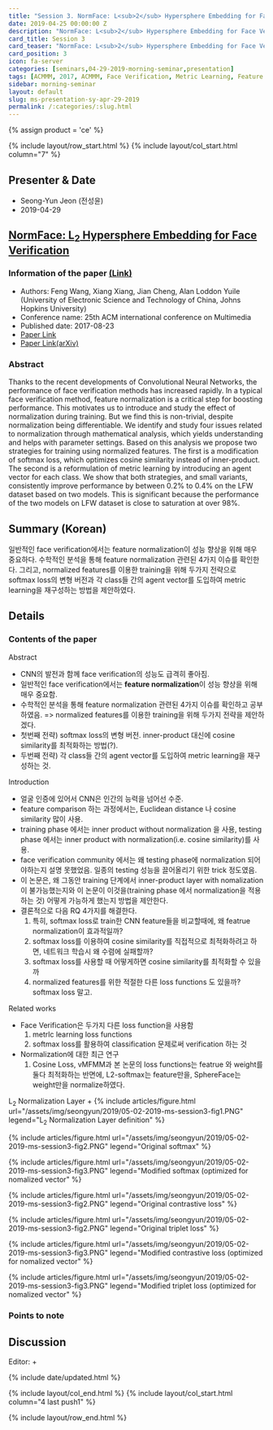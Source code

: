 ```yaml
---
title: "Session 3. NormFace: L<sub>2</sub> Hypersphere Embedding for Face Verification"
date: 2019-04-25 00:00:00 Z
description: "NormFace: L<sub>2</sub> Hypersphere Embedding for Face Verification"
card_title: Session 3
card_teaser: "NormFace: L<sub>2</sub> Hypersphere Embedding for Face Verification"
card_position: 3
icon: fa-server
categories: [seminars,04-29-2019-morning-seminar,presentation]
tags: [ACMMM, 2017, ACMMM, Face Verification, Metric Learning, Feature Normalization]
sidebar: morning-seminar
layout: default
slug: ms-presentation-sy-apr-29-2019
permalink: /:categories/:slug.html
---
```


{% assign product = 'ce' %}

{% include layout/row_start.html %}
{% include layout/col_start.html column="7" %}

## Presenter & Date
+ Seong-Yun Jeon (전성윤)
+ 2019-04-29

## [NormFace: L<sub>2</sub> Hypersphere Embedding for Face Verification](https://inhaucs.github.io/seminars/04-29-2019-morning-seminar/presentation/ms-presentation-sy-apr-29-2019.html)

### Information of the paper [(Link)](https://dl.acm.org/citation.cfm?id=3123266.3123359)
+ Authors: Feng Wang, Xiang Xiang, Jian Cheng, Alan Loddon Yuile (University of Electronic Science and Technology of China, Johns Hopkins University)
+ Conference name: 25th ACM international conference on Multimedia
+ Published date: 2017-08-23
+ [Paper Link](https://dl.acm.org/citation.cfm?id=3123266.3123359)
+ [Paper Link(arXiv)](https://arxiv.org/pdf/1704.06369.pdf)


### Abstract
Thanks to the recent developments of Convolutional Neural Networks, the performance of face verification methods has increased rapidly. In a typical face verification method, feature normalization is a critical step for boosting performance. This motivates us to introduce and study the effect of normalization during training. But we find this is non-trivial, despite normalization being differentiable. We identify and study four issues related to normalization through mathematical analysis, which yields understanding and helps with parameter settings. Based on this analysis we propose two strategies for training using normalized features. The first is a modification of softmax loss, which optimizes cosine similarity instead of inner-product. The second is a reformulation of metric learning by introducing an agent vector for each class. We show that both strategies, and small variants, consistently improve performance by between 0.2% to 0.4% on the LFW dataset based on two models. This is significant because the performance of the two models on LFW dataset is close to saturation at over 98%.

## Summary (Korean)
일반적인 face verification에서는 feature normalization이 성능 향상을 위해 매우 중요하다. 수학적인 분석을 통해 feature normalization 관련된 4가지 이슈를 확인한다. 그리고, normalized features를 이용한 training을 위해 두가지 전략으로 softmax loss의 변형 버전과 각 class들 간의 agent vector를 도입하여 metric learning을 재구성하는 방법을 제안하였다. 

## Details


### Contents of the paper
Abstract
+ CNN의 발전과 함께 face verification의 성능도 급격히 좋아짐.
+ 일반적인 face verification에서는 **feature normalization**이 성능 향상을 위해 매우 중요함.
+ 수학적인 분석을 통해 feature normalization 관련된 4가지 이슈를 확인하고 공부하였음. => normalized features를 이용한 training을 위해 두가지 전략을 제안하겠다.
+ 첫번째 전략) softmax loss의 변형 버전. inner-product 대신에 cosine similarity를 최적화하는 방법(?).
+ 두번째 전략) 각 class들 간의 agent vector를 도입하여 metric learning을 재구성하는 것.

Introduction
+ 얼굴 인증에 있어서 CNN은 인간의 능력을 넘어선 수준.
+ feature comparison 하는 과정에서는, Euclidean distance 나 cosine similarity 많이 사용.
+ training phase 에서는 inner product without normalization 을 사용, testing phase 에서는 inner product with normalization(i.e. cosine similarity)를 사용.
+ face verification community 에서는 왜 testing phase에 normalization 되어야하는지 설명 못했었음. 일종의 testing 성능을 끌어올리기 위한 trick 정도였음.
+ 이 논문은, 왜 그동안 training 단계에서 inner-product layer with nomalization이 불가능했는지와 이 논문이 이것을(training phase 에서 normalization을 적용하는 것) 어떻게 가능하게 했는지 방법을 제안한다.
+ 결론적으로 다음 RQ 4가지를 해결한다.
    1. 특히, softmax loss로 train한 CNN feature들을 비교할때에, 왜 featrue normalization이 효과적일까?
    2. softmax loss를 이용하여 cosine similarity를 직접적으로 최적화하려고 하면, 네트워크 학습시 왜 수렴에 실패할까?
    3. softmax loss를 사용할 때 어떻게하면 cosine similarity를 최적화할 수 있을까
    4. normalized features를 위한 적절한 다른 loss functions 도 있을까? softmax loss 말고.

Related works
+ Face Verification은 두가지 다른 loss function을 사용함
    1. metrlc learning loss functions
    2. softmax loss를 활용하여 classification 문제로써 verification 하는 것
+ Normalization에 대한 최근 연구
    1. Cosine Loss, vMFMM과 본 논문의 loss functions는 featrue 와 weight를 둘다 최적화하는 반면에, L2-softmax는 feature만을, SphereFace는 weight만을 normalize하였다.

L<sub>2</sub> Normalization Layer
+ 
{% include articles/figure.html url="/assets/img/seongyun/2019/05-02-2019-ms-session3-fig1.PNG" legend="L<sub>2</sub> Normalization Layer definition" %}

{% include articles/figure.html url="/assets/img/seongyun/2019/05-02-2019-ms-session3-fig2.PNG" legend="Original softmax" %}

{% include articles/figure.html url="/assets/img/seongyun/2019/05-02-2019-ms-session3-fig3.PNG" legend="Modified softmax (optimized for nomalized vector" %}

{% include articles/figure.html url="/assets/img/seongyun/2019/05-02-2019-ms-session3-fig2.PNG" legend="Original contrastive loss" %}

{% include articles/figure.html url="/assets/img/seongyun/2019/05-02-2019-ms-session3-fig2.PNG" legend="Original triplet loss" %}

{% include articles/figure.html url="/assets/img/seongyun/2019/05-02-2019-ms-session3-fig3.PNG" legend="Modified contrastive loss (optimized for nomalized vector" %}

{% include articles/figure.html url="/assets/img/seongyun/2019/05-02-2019-ms-session3-fig3.PNG" legend="Modified triplet loss (optimized for nomalized vector" %}

### Points to note



## Discussion
Editor: 
+ 

{% include date/updated.html %}

{% include layout/col_end.html %}
{% include layout/col_start.html column="4 last push1" %}

{% include layout/row_end.html %}
